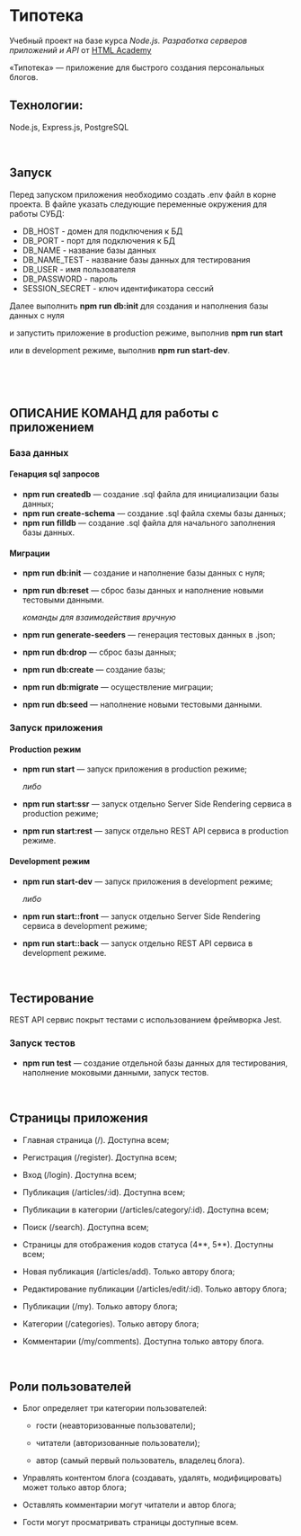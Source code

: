 # Типотека

Учебный проект на базе курса _Node.js. Разработка серверов приложений и API_ от [HTML Academy](https://htmlacademy.ru)

«Типотека» — приложение для быстрого создания персональных блогов. 

## Технологии:
Node.js, Express.js, PostgreSQL

&nbsp;

## Запуск

Перед запуском приложения необходимо создать .env файл в корне проекта.
В файле указать следующие переменные окружения для работы СУБД:

* DB_HOST - домен для подключения к БД
* DB_PORT - порт для подключения к БД
* DB_NAME - название базы данных
* DB_NAME_TEST - название базы данных для тестирования
* DB_USER - имя пользователя
* DB_PASSWORD - пароль
* SESSION_SECRET - ключ идентификатора сессий

Далее выполнить __npm run db:init__ для создания и наполнения базы данных с нуля   

и запустить приложение в production режиме, выполнив __npm run start__   

или в development режиме, выполнив __npm run start-dev__.

&nbsp;

&nbsp;

## ОПИСАНИЕ КОМАНД для работы с приложением

### База данных

#### Генарция sql запросов

* __npm run createdb__ — создание .sql файла для инициализации базы данных;
* __npm run create-schema__ — создание .sql файла схемы базы данных;
* __npm run filldb__ — создание .sql файла для начального заполнения базы данных.

#### Миграции

* __npm run db:init__ — создание и наполнение базы данных с нуля;
* __npm run db:reset__ — сброс базы данных и наполнение новыми тестовыми данными.

  _команды для взаимодействия вручную_

* __npm run generate-seeders__ — генерация тестовых данных в .json;
* __npm run db:drop__ — сброс базы данных;
* __npm run db:create__ — создание базы;
* __npm run db:migrate__ — осуществление миграции;
* __npm run db:seed__ — наполнение новыми тестовыми данными.


### Запуск приложения

#### Production режим

* __npm run start__ — запуск приложения в production режиме;

  _либо_

* __npm run start:ssr__ — запуск отдельно Server Side Rendering сервиса в production режиме;
* __npm run start:rest__ — запуск отдельно REST API сервиса в production режиме.

#### Development режим

* __npm run start-dev__ — запуск приложения в development режиме;

  _либо_

* __npm run start::front__ — запуск отдельно Server Side Rendering сервиса в development режиме;
* __npm run start::back__ — запуск отдельно REST API сервиса в development режиме.

&nbsp;

## Тестирование 

REST API сервис покрыт тестами с использованием фреймворка Jest. 

### Запуск тестов

* __npm run test__ — создание отдельной базы данных для тестирования, наполнение моковыми данными, запуск тестов.

&nbsp;

## Страницы приложения

* Главная страница (/). Доступна всем;

* Регистрация (/register). Доступна всем;

* Вход (/login). Доступна всем;

* Публикация (/articles/:id). Доступна всем;

* Публикации в категории (/articles/category/:id). Доступна всем;

* Поиск (/search). Доступна всем;

* Страницы для отображения кодов статуса (4**, 5**). Доступны всем;

* Новая публикация (/articles/add). Только автору блога;

* Редактирование публикации (/articles/edit/:id). Только автору блога;

* Публикации (/my). Только автору блога;

* Категории (/categories). Только автору блога;

* Комментарии (/my/comments). Доступна только автору блога.

&nbsp;

## Роли пользователей

* Блог определяет три категории пользователей:

  *  гости (неавторизованные пользователи);

  *  читатели (авторизованные пользователи);

  *  автор (самый первый пользователь, владелец блога).

* Управлять контентом блога (создавать, удалять, модифицировать) может только автор блога;

* Оставлять комментарии могут читатели и автор блога;

* Гости могут просматривать страницы доступные всем.
